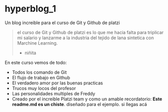 # hyperblog_1
Un blog increible para el curso de Git y Github de platzi
>el curso de Git y Github de platzi es lo que me hacia falta para triplicar mi salario y lanzarme a la industria del tejido de lana sintetica con Marchine Learning.
> - niñita

En este curso vemos de todo:
* Todos los comando de Git
* El flujo de trabajo en Github
* El verdadero amor por las buenas practicas
* Trucos muy locos del profesor
* Las personalidades multiples de Freddy
* Creado por el increible Platzi team
y como un amable recordatorio: **Este readme.md es un chiste**. diseñado para el ejemplo. si llegas acá 